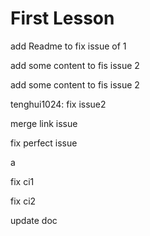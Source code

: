 # First Lesson

add Readme to fix issue of 1

add some content to fis issue 2

add some content to fis issue 2

tenghui1024: fix issue2

merge link issue

fix perfect issue

a

fix ci1

fix ci2

update doc
